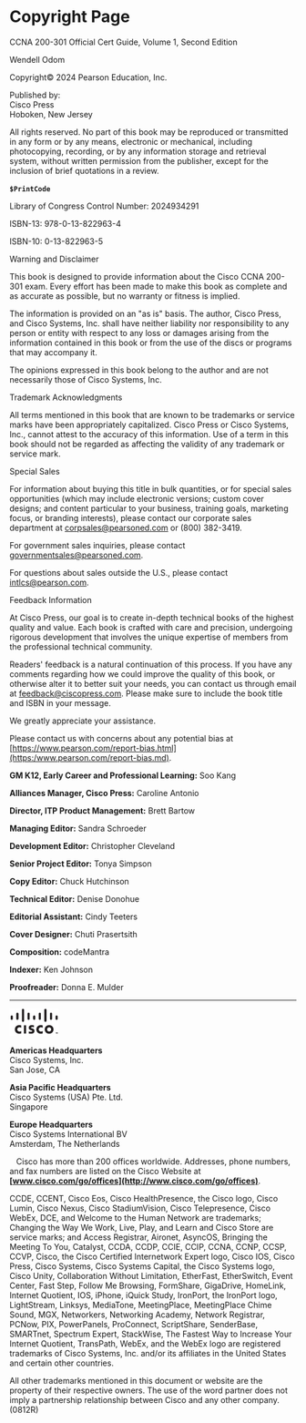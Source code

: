 # Copyright Page

CCNA 200-301 Official Cert Guide, Volume 1, Second Edition

Wendell Odom

Copyright© 2024 Pearson Education, Inc.

Published by:  
Cisco Press  
Hoboken, New Jersey

All rights reserved. No part of this book may be reproduced or transmitted in any form or by any means, electronic or mechanical, including photocopying, recording, or by any information storage and retrieval system, without written permission from the publisher, except for the inclusion of brief quotations in a review.

**`$PrintCode`**

Library of Congress Control Number: 2024934291

ISBN-13: 978-0-13-822963-4

ISBN-10: 0-13-822963-5

Warning and Disclaimer

This book is designed to provide information about the Cisco CCNA 200-301 exam. Every effort has been made to make this book as complete and as accurate as possible, but no warranty or fitness is implied.

The information is provided on an "as is" basis. The author, Cisco Press, and Cisco Systems, Inc. shall have neither liability nor responsibility to any person or entity with respect to any loss or damages arising from the information contained in this book or from the use of the discs or programs that may accompany it.

The opinions expressed in this book belong to the author and are not necessarily those of Cisco Systems, Inc.

Trademark Acknowledgments

All terms mentioned in this book that are known to be trademarks or service marks have been appropriately capitalized. Cisco Press or Cisco Systems, Inc., cannot attest to the accuracy of this information. Use of a term in this book should not be regarded as affecting the validity of any trademark or service mark.

Special Sales

For information about buying this title in bulk quantities, or for special sales opportunities (which may include electronic versions; custom cover designs; and content particular to your business, training goals, marketing focus, or branding interests), please contact our corporate sales department at [corpsales@pearsoned.com](mailto:corpsales@pearsoned.com) or (800) 382-3419.

For government sales inquiries, please contact [governmentsales@pearsoned.com](mailto:governmentsales@pearsoned.com).

For questions about sales outside the U.S., please contact [intlcs@pearson.com](mailto:intlcs@pearson.com).

Feedback Information

At Cisco Press, our goal is to create in-depth technical books of the highest quality and value. Each book is crafted with care and precision, undergoing rigorous development that involves the unique expertise of members from the professional technical community.

Readers' feedback is a natural continuation of this process. If you have any comments regarding how we could improve the quality of this book, or otherwise alter it to better suit your needs, you can contact us through email at [feedback@ciscopress.com](mailto:feedback@ciscopress.com). Please make sure to include the book title and ISBN in your message.

We greatly appreciate your assistance.

Please contact us with concerns about any potential bias at [https://www.pearson.com/report-bias.html](https:/www.pearson.com/report-bias.md).

**GM K12, Early Career and Professional Learning:** Soo Kang

**Alliances Manager, Cisco Press:** Caroline Antonio

**Director, ITP Product Management:** Brett Bartow

**Managing Editor:** Sandra Schroeder

**Development Editor:** Christopher Cleveland

**Senior Project Editor:** Tonya Simpson

**Copy Editor:** Chuck Hutchinson

**Technical Editor:** Denise Donohue

**Editorial Assistant:** Cindy Teeters

**Cover Designer:** Chuti Prasertsith

**Composition:** codeMantra

**Indexer:** Ken Johnson

**Proofreader:** Donna E. Mulder

---


![](images/vol1_copy.jpg)

**Americas Headquarters**  
Cisco Systems, Inc.  
San Jose, CA

**Asia Pacific Headquarters**  
Cisco Systems (USA) Pte. Ltd.  
Singapore

**Europe Headquarters**  
Cisco Systems International BV  
Amsterdam, The Netherlands

   Cisco has more than 200 offices worldwide. Addresses, phone numbers, and fax numbers are listed on the Cisco Website at **[www.cisco.com/go/offices](http://www.cisco.com/go/offices)**.

CCDE, CCENT, Cisco Eos, Cisco HealthPresence, the Cisco logo, Cisco Lumin, Cisco Nexus, Cisco StadiumVision, Cisco Telepresence, Cisco WebEx, DCE, and Welcome to the Human Network are trademarks; Changing the Way We Work, Live, Play, and Learn and Cisco Store are service marks; and Access Registrar, Aironet, AsyncOS, Bringing the Meeting To You, Catalyst, CCDA, CCDP, CCIE, CCIP, CCNA, CCNP, CCSP, CCVP, Cisco, the Cisco Certified Internetwork Expert logo, Cisco IOS, Cisco Press, Cisco Systems, Cisco Systems Capital, the Cisco Systems logo, Cisco Unity, Collaboration Without Limitation, EtherFast, EtherSwitch, Event Center, Fast Step, Follow Me Browsing, FormShare, GigaDrive, HomeLink, Internet Quotient, IOS, iPhone, iQuick Study, IronPort, the IronPort logo, LightStream, Linksys, MediaTone, MeetingPlace, MeetingPlace Chime Sound, MGX, Networkers, Networking Academy, Network Registrar, PCNow, PIX, PowerPanels, ProConnect, ScriptShare, SenderBase, SMARTnet, Spectrum Expert, StackWise, The Fastest Way to Increase Your Internet Quotient, TransPath, WebEx, and the WebEx logo are registered trademarks of Cisco Systems, Inc. and/or its affiliates in the United States and certain other countries.

All other trademarks mentioned in this document or website are the property of their respective owners. The use of the word partner does not imply a partnership relationship between Cisco and any other company. (0812R)